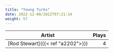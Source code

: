 ```yaml
---
title: "Young Turks"
date: 2022-12-08/2022T07:21:14
weight: 57
---
```




 Artist | Plays 
----- | -----:
[Rod Stewart]({{< ref "a2202">}}) | 4
